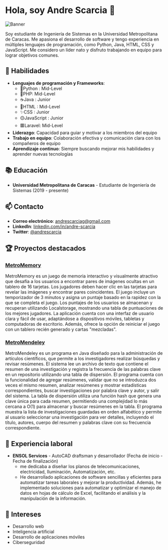 # Hola, soy Andre Scarcia 👋

![Banner](https://cleanpublicdomain.com/wp-content/uploads/edd/2018/07/banner-1557834-1560x490.jpg)

Soy estudiante de Ingeniería de Sistemas en la Universidad Metropolitana de Caracas. Me apasiona el desarrollo de software y tengo experiencia en múltiples lenguajes de programación, como Python, Java, HTML, CSS y JavaScript. Me considero un líder nato y disfruto trabajando en equipo para lograr objetivos comunes.

## 🚀 Habilidades

- **Lenguajes de programación y Frameworks**: 
    - 🐍Python : Mid-Level
    - 🐘PHP: Mid-Level
    - ☕️Java : Junior
    - 📄HTML : Mid-Level
    - ✨CSS : Junior
    - 🟡JavaScript : Junior
    - 🟥Laravel: Mid-Level
- **Liderazgo**: Capacidad para guiar y motivar a los miembros del equipo
- **Trabajo en equipo**: Colaboración efectiva y comunicación clara con los compañeros de equipo
- **Aprendizaje continuo**: Siempre buscando mejorar mis habilidades y aprender nuevas tecnologías

## 📚 Educación

- **Universidad Metropolitana de Caracas** - Estudiante de Ingeniería de Sistemas (2019 - presente)

## 📫 Contacto

- **Correo electrónico**: [andrescarciag@gmail.com](mailto:andrescarciag@gmail.com)
- **LinkedIn**: [linkedin.com/in/andre-scarcia](https://www.linkedin.com/in/andre-scarcia/)
- **Twitter**: [@andrescarcia](https://twitter.com/andrescarcia)

## 🏆 Proyectos destacados

### [MetroMemory](https://github.com/andrescarcia/MetroMemory)
MetroMemory es un juego de memoria interactivo y visualmente atractivo que desafía a los usuarios a encontrar pares de imágenes ocultas en un tablero de 16 tarjetas. Los jugadores deben hacer clic en las tarjetas para revelar las imágenes y encontrar pares coincidentes. El juego incluye un temporizador de 3 minutos y asigna un puntaje basado en la rapidez con la que se completa el juego. Los puntajes de los usuarios se almacenan y recuperan utilizando Localstorage, mostrando una tabla de puntuaciones de los mejores jugadores. La aplicación cuenta con una interfaz de usuario clara y fácil de usar, adaptándose a dispositivos móviles, tabletas y computadoras de escritorio. Además, ofrece la opción de reiniciar el juego con un tablero recién generado y cartas "mezcladas".


### [MetroMendeley](https://github.com/andrescarcia/MetroMendeley)

MetroMendeley es un programa en Java diseñado para la administración de artículos científicos, que permite a los investigadores realizar búsquedas y revisar resúmenes. El sistema lee un archivo de texto que contiene el resumen de una investigación y registra la frecuencia de las palabras clave en un repositorio utilizando una tabla de dispersión. El programa cuenta con la funcionalidad de agregar resúmenes, validar que no se introduzca dos veces el mismo resumen, analizar resúmenes y mostrar estadísticas correspondientes, buscar investigaciones por palabra clave y autor, y salir del sistema. La tabla de dispersión utiliza una función hash que genera una clave única para cada resumen, permitiendo una complejidad lo más cercana a O(1) para almacenar y buscar resúmenes en la tabla. El programa muestra la lista de investigaciones guardadas en orden alfabético y permite al usuario seleccionar una investigación para ver detalles, incluyendo el título, autores, cuerpo del resumen y palabras clave con su frecuencia correspondiente.

## 💼 Experiencia laboral

- **ENSOL Services** - AutoCAD draftsman y desarrollador (Fecha de inicio - Fecha de finalización)
  - me dedicaba a diseñar los planos de telecomunicaciones, electricidad, Iluminación, Automatización, etc.
  - He desarrollado aplicaciones de software sencillas y eficientes para automatizar tareas laborales y mejorar la productividad. Además, he implementado soluciones para automatizar y optimizar el manejo de datos en hojas de cálculo de Excel, facilitando el análisis y la manipulación de la información.

## 🌱 Intereses

- Desarrollo web
- Inteligencia artificial
- Desarrollo de aplicaciones móviles
- Ciberseguridad
